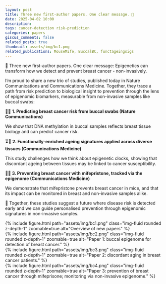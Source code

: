 ```yaml
---
layout: post
title: Three new first-author papers. One clear message. 🧬
date: 2025-04-02 10:00
description: 
tags: cancer-detection risk-prediction
categories: papers
giscus_comments: false
related_posts: true
thumbnail: assets/img/bc1.png
related_publications: MouseMife, BuccalBC, functageingsigs
---
```


🚨 Three new first-author papers. One clear message: Epigenetics can transform how we detect and prevent breast cancer - non-invasively.

I’m proud to share a new trio of studies, published today in Nature Communications and Communications Medicine. Together, they trace a path from risk prediction to biological insight to prevention through the lens of epigenomic biomarkers, measurable from non-invasive samples like buccal swabs:

🧬🔬 <b>1. Predicting breast cancer risk from buccal swabs (Nature Communications)</b>

We show that DNA methylation in buccal samples reflects breast tissue biology and can predict cancer risk.

⏳🧠 <b>2. Functionally-enriched ageing signatures applied across diverse tissues (Communications Medicine)</b>

This study challenges how we think about epigenetic clocks, showing that discordant ageing between tissues may be linked to cancer susceptibility.


💊🐭 <b>3. Preventing breast cancer with mifepristone, tracked via the epigenome (Communications Medicine)</b>

We demonstrate that mifepristone prevents breast cancer in mice, and that its impact can be monitored in breast and non-invasive samples alike.

🧭 Together, these studies suggest a future where disease risk is detected early and we can guide personalised prevention through epigenomic signatures in non-invasive samples. 

<div class="row mt-4">
    <div class="col-sm mt-4 mt-md-0">
        {% include figure.html path="assets/img/bc1.png" class="img-fluid rounded z-depth-1" zoomable=true alt="Overview of new papers" %}
    </div>
    <div class="col-sm mt-4 mt-md-0">
        {% include figure.html path="assets/img/bc2.png" class="img-fluid rounded z-depth-1" zoomable=true  alt="Paper 1: buccal epigenome for detection of breast cancer."  %}
    </div>
    <div class="col-sm mt-4 mt-md-0">
        {% include figure.html path="assets/img/bc3.png" class="img-fluid rounded z-depth-1" zoomable=true alt="Paper 2: discordant aging in breast cancer patients."  %}
    </div>
    <div class="col-sm mt-4 mt-md-0">
        {% include figure.html path="assets/img/bc4.png" class="img-fluid rounded z-depth-1" zoomable=true alt="Paper 3: prevention of breast cancer through mifeprisone; monitoring via non-invasive epigenome."  %}
    </div>
</div>